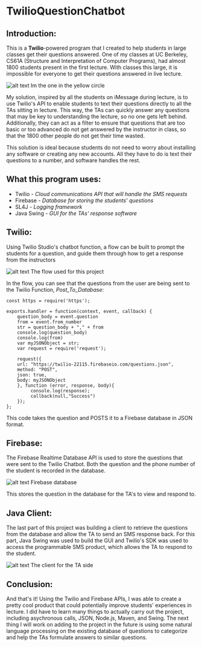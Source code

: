 # TwilioQuestionChatbot

## Introduction:
This is a **Twilio**-powered program that I created to help students in large classes get their questions answered.
One of my classes at UC Berkeley, CS61A (Structure and Interpretation of Computer Programs), had almost 1800 students present in the first lecture. With classes this large, it is impossible for everyone to get their questions answered in live lecture.

![alt text](https://imgur.com/OQk4ie8)
Im the one in the yellow circle

My solution, inspired by all the students on iMessage during lecture, is to use Twilio's API to enable students to text their questions directly to all the TAs sitting in lecture. This way, the TAs can quickly answer any questions that may be key to understanding the lecture, so no one gets left behind. Additionally, they can act as a filter to ensure that questions that are too basic or too advanced do not get answered by the instructor in class, so that the 1800 other people do not get their time wasted.

This solution is ideal because students do not need to worry about installing any software or creating any new accounts. All they have to do is text their questions to a number, and software handles the rest.

## What this program uses:
- Twilio -  *Cloud communications API that will handle the SMS requests* 
- Firebase - *Database for storing the students' questions*
- SL4J - *Logging framework*
- Java Swing - *GUI for the TAs' response software*

## Twilio:
Using Twilio Studio's chatbot function, a flow can be built to prompt the students for a question, and guide them through how to get a response from the instructors

![alt text](https://imgur.com/Jo0YqpM)
The flow used for this project

In the flow, you can see that the questions from the user are being sent to the Twilio Function, *Post_To_Database*:
```
const https = require('https');

exports.handler = function(context, event, callback) {
    question_body = event.question
    from = event.from_number
    str = question_body + "," + from
    console.log(question_body)
    console.log(from)
    var myJSONObject = str;
    var request = require('request');
    
    request({
    url: "https://twilio-22115.firebaseio.com/questions.json",
    method: "POST",
    json: true,   
    body: myJSONObject
    }, function (error, response, body){
         console.log(response);
         callback(null,"Success")
    });
};
```
This code takes the question and POSTS it to a Firebase database in JSON format.

## Firebase:
The Firebase Realtime Database API is used to store the questions that were sent to the Twilio Chatbot. Both the question and the phone number of the student is recorded in the database.

![alt text](https://imgur.com/YalyZJN)
Firebase database

This stores the question in the database for the TA's to view and respond to.

## Java Client:
The last part of this project was building a client to retrieve the questions from the database and allow the TA to send an SMS response back. For this part, Java Swing was used to build the GUI and Twilio's SDK was used to access the programmable SMS product, which allows the TA to respond to the student.

![alt text](https://imgur.com/Z17EIhO)
The client for the TA side

## Conclusion:
And that's it! Using the Twilio and Firebase APIs, I was able to create a pretty cool product that could potentially improve students' experiences in lecture. I did have to learn many things to actually carry out the project, including asychronous calls, JSON, Node.js, Maven, and Swing. The next thing I will work on adding to the project in the future is using some natural language processing on the existing database of questions to categorize and help the TAs formulate answers to similar questions.

